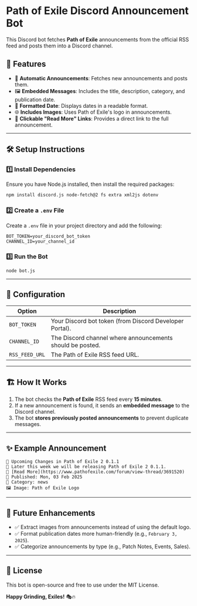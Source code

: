 # Path of Exile Discord Announcement Bot

This Discord bot fetches **Path of Exile** announcements from the official RSS feed and posts them into a Discord channel.

## 🚀 Features
- 📢 **Automatic Announcements**: Fetches new announcements and posts them.
- 🖼 **Embedded Messages**: Includes the title, description, category, and publication date.
- 📅 **Formatted Date**: Displays dates in a readable format.
- 🌐 **Includes Images**: Uses Path of Exile's logo in announcements.
- 🔗 **Clickable "Read More" Links**: Provides a direct link to the full announcement.

---

## 🛠️ Setup Instructions

### **1️⃣ Install Dependencies**
Ensure you have Node.js installed, then install the required packages:
```sh
npm install discord.js node-fetch@2 fs extra xml2js dotenv
```

### **2️⃣ Create a `.env` File**
Create a `.env` file in your project directory and add the following:
```
BOT_TOKEN=your_discord_bot_token
CHANNEL_ID=your_channel_id
```

### **3️⃣ Run the Bot**
```sh
node bot.js
```

---

## 📝 Configuration
| **Option**   | **Description**  |
|-------------|-----------------|
| `BOT_TOKEN` | Your Discord bot token (from Discord Developer Portal). |
| `CHANNEL_ID` | The Discord channel where announcements should be posted. |
| `RSS_FEED_URL` | The Path of Exile RSS feed URL. |

---

## 🏗 How It Works
1. The bot checks the **Path of Exile** RSS feed every **15 minutes**.
2. If a new announcement is found, it sends an **embedded message** to the Discord channel.
3. The bot **stores previously posted announcements** to prevent duplicate messages.

---

## ✨ Example Announcement
```
📢 Upcoming Changes in Path of Exile 2 0.1.1
📄 Later this week we will be releasing Path of Exile 2 0.1.1.
🔗 [Read More](https://www.pathofexile.com/forum/view-thread/3691520)
📅 Published: Mon, 03 Feb 2025
📂 Category: news
🖼 Image: Path of Exile Logo
```

---

## 📌 Future Enhancements
- ✅ Extract images from announcements instead of using the default logo.
- ✅ Format publication dates more human-friendly (e.g., `February 3, 2025`).
- ✅ Categorize announcements by type (e.g., Patch Notes, Events, Sales).

---

## 📜 License
This bot is open-source and free to use under the MIT License.

**Happy Grinding, Exiles!** 🎭🔥

